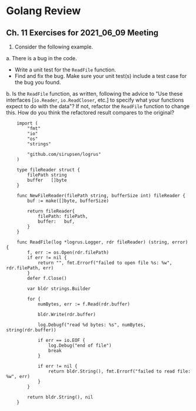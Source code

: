 # Golang Review

## Ch. 11 Exercises for 2021_06_09 Meeting

1. Consider the following example.
  
  a. There is a bug in the code.
  * Write a unit test for the `ReadFile` function.
  * Find and fix the bug. Make sure your unit test(s) include a test case for the bug you found.

  b. Is the `ReadFile` function, as written, following the advice to "Use these interfaces [`io.Reader`, `io.ReadCloser`, etc.] to specify what your functions expect to do with the data"? If not, refactor the `ReadFile` function to change this. How do you think the refactored result compares to the original?

        import (
            "fmt"
            "io"
            "os"
            "strings"

            "github.com/sirupsen/logrus"
        )

        type fileReader struct {
            filePath string
            buffer   []byte
        }

        func NewFileReader(filePath string, bufferSize int) fileReader {
            buf := make([]byte, bufferSize)

            return fileReader{
                filePath: filePath,
                buffer:   buf,
            }
        }

        func ReadFile(log *logrus.Logger, rdr fileReader) (string, error) {
            f, err := os.Open(rdr.filePath)
            if err != nil {
                return "", fmt.Errorf("failed to open file %s: %w", rdr.filePath, err)
            }
            defer f.Close()

            var bldr strings.Builder

            for {
                numBytes, err := f.Read(rdr.buffer)

                bldr.Write(rdr.buffer)

                log.Debugf("read %d bytes: %s", numBytes, string(rdr.buffer))

                if err == io.EOF {
                    log.Debug("end of file")
                    break
                }

                if err != nil {
                    return bldr.String(), fmt.Errorf("failed to read file: %w", err)
                }
            }

            return bldr.String(), nil
        }
